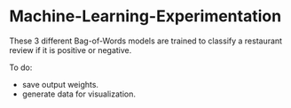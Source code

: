 # Machine-Learning-Experimentation

These 3 different Bag-of-Words models are trained to classify a restaurant review if it is positive or negative.

To do:
- save output weights.
- generate data for visualization.
